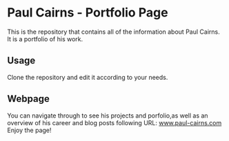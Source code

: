 # Paul Cairns - Portfolio Page

This is the repository that contains all of the information about Paul Cairns. It is a portfolio of his work.

## Usage

Clone the repository and edit it according to your needs.

## Webpage

You can navigate through to see his projects and porfolio,as well as an overview of his career and blog posts following URL: www.paul-cairns.com Enjoy the page! 
